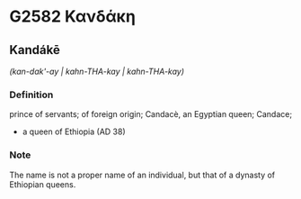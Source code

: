 # G2582 Κανδάκη

## Kandákē

_(kan-dak'-ay | kahn-THA-kay | kahn-THA-kay)_

### Definition

prince of servants; of foreign origin; Candacè, an Egyptian queen; Candace; 

- a queen of Ethiopia (AD 38)

### Note

The name is not a proper name of an individual, but that of a dynasty of Ethiopian queens.
